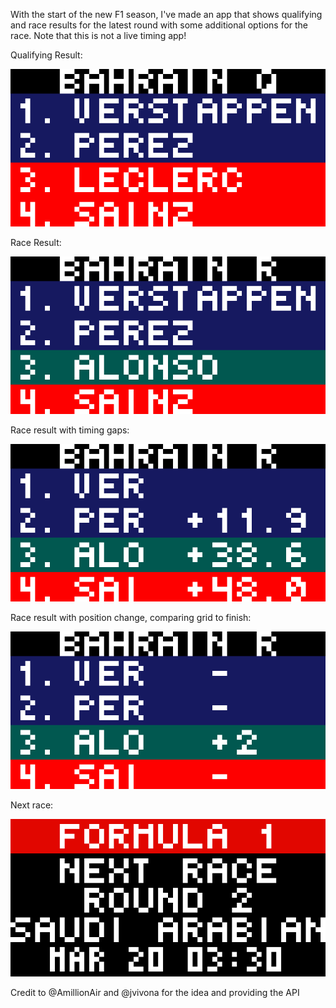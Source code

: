 With the start of the new F1 season, I've made an app that shows qualifying and race results for the latest round with some additional options for the race. Note that this is not a live timing app!

Qualifying Result:

![](f1_results_q.gif)

Race Result:

![](f1_results_driver.gif)

Race result with timing gaps:

![](f1_results_gap.gif)

Race result with position change, comparing grid to finish:

![](f1_results_grid.gif)

Next race:

![](f1_results_next.gif)

Credit to @AmillionAir and @jvivona for the idea and providing the API

